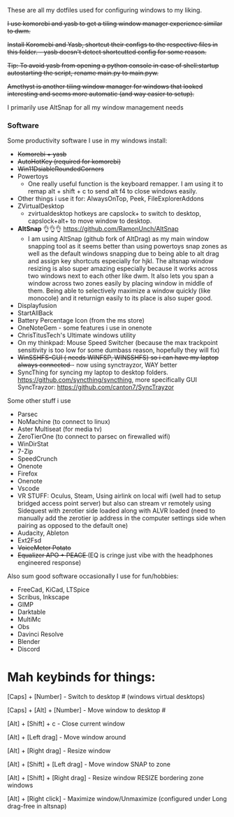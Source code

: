 These are all my dotfiles used for configuring windows to my liking. 

<strike> I use komorebi and yasb to get a tiling window manager experience similar to dwm.

Install Koromebi and Yasb, shortcut their configs to the respective files in this folder. - yasb doesn't detect shortcutted config for some reason.

Tip: To avoid yasb from opening a python console in case of shell:startup autostarting the script, rename main.py to main.pyw.

Amethyst is another tiling window manager for windows that looked interesting and seems more automatic (and way easier to setup). </strike>

I primarily use AltSnap for all my window management needs

### Software

Some productivity software I use in my windows install:

* <strike> Komorebi + yasb </strike>
* <strike> AutoHotKey (required for komorebi) </strike>
* <strike> Win11DsiableRoundedCorners </strike>
* Powertoys
  * One really useful function is the keyboard remapper. I am using it to remap alt + shift + c to send alt f4 to close windows easily. 
 * Other things i use it for: AlwaysOnTop, Peek, FileExplorerAddons
* ZVirtualDesktop
   * zvirtualdesktop hotkeys are capslock+<number> to switch to desktop, capslock+alt+<number> to move window to desktop.
* **AltSnap** 👌👌👌 https://github.com/RamonUnch/AltSnap
   * I am using AltSnap (github fork of AltDrag) as my main window snapping tool as it seems better than using powertoys snap zones as well as the default windows snapping due to being able to alt drag and assign key shortcuts especially for hjkl. The altsnap window resizing is also super amazing especially because it works across two windows next to each other like dwm. It also lets you span a window across two zones easily by placing window in middle of them. Being able to selectively maximize a window quickly (like monocole) and it returnign easily to its place is also super good.
* Displayfusion
* StartAllBack
* Battery Percentage Icon (from the ms store)
* OneNoteGem - some features i use in onenote
* ChrisTitusTech's Ultimate windows utility
* On my thinkpad: Mouse Speed Switcher (because the max trackpoint sensitivity is too low for some dumbass reason, hopefully they will fix)
* <strike> WinSSHFS-GUI ( needs WINFSP, WINSSHFS) so i can have my laptop always connected </strike> - now using synctrayzor, WAY better
* SyncThing for syncing my laptop to desktop folders. https://github.com/syncthing/syncthing, more specifically GUI SyncTrayzor: https://github.com/canton7/SyncTrayzor

Some other stuff i use
* Parsec
* NoMachine (to connect to linux)
* Aster Multiseat (for media tv)
* ZeroTierOne (to connect to parsec on firewalled wifi)
* WinDirStat
* 7-Zip
* SpeedCrunch
* Onenote
* Firefox
* Onenote
* Vscode
* VR STUFF: Oculus, Steam, Using airlink on local wifi (well had to setup bridged access point server) but also can stream vr remotely using Sidequest with zerotier side loaded along with ALVR loaded (need to manually add the zerotier ip address in the computer settings side when pairing as opposed to the default one)
* Audacity, Ableton
* Ext2Fsd
* <strike> VoiceMeter Potato </strike>
* <strike> Equalizer APO + PEACE </strike> (EQ is cringe just vibe with the headphones engineered response)
  
Also sum good software occasionally I use for fun/hobbies:
* FreeCad, KiCad, LTSpice
* Scribus, Inkscape
* GIMP
* Darktable
* MultiMc
* Obs
* Davinci Resolve
* Blender
* Discord
  
# Mah keybinds for things:

[Caps] + [Number]              - Switch to desktop # (windows virtual desktops)

[Caps] + [Alt] + [Number]      - Move window to desktop #

[Alt] + [Shift] + c            - Close current window

[Alt] + [Left drag]            - Move window around

[Alt] + [Right drag]           - Resize window

[Alt] + [Shift] + [Left drag]  - Move window SNAP to zone

[Alt] + [Shift] + [Right drag] - Resize window RESIZE bordering zone windows

[Alt] + [Right click]          - Maximize window/Unmaximize (configured under Long drag-free in altsnap)




